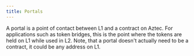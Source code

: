 ```yaml
---
title: Portals
---
```


A portal is a point of contact between L1 and a contract on Aztec. For applications such as token bridges, this is the point where the tokens are held on L1 while used in L2. Note, that a portal doesn't actually need to be a contract, it could be any address on L1.

